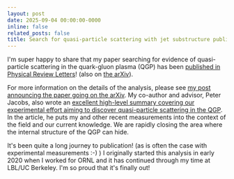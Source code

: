 ```yaml
---
layout: post
date: 2025-09-04 00:00:00-0000
inline: false
related_posts: false
title: Search for quasi-particle scattering with jet substructure published in PRL
---
```


I'm super happy to share that my paper searching for evidence of quasi-particle scattering in the quark-gluon plasma (QGP) has been [published in Physical Review Letters](https://doi.org/10.1103/PhysRevLett.135.031901)! (also on [the arXiv](https://arxiv.org/abs/2409.12837)).

For more information on the details of the analysis, please see [my post announcing the paper going on the arXiv](2024-09-new-jet-substructure-paper-search-quasi-particle-scattering.md). My co-author and advisor, Peter Jacobs, also wrote an [excellent high-level summary covering our experimental effort aiming to discover quasi-particle scattering in the QGP](https://nuclearscience.lbl.gov/2025/07/31/new-angles-on-jet-scattering-in-the-quark-gluon-plasma-at-rhic-and-the-lhc/). In the article, he puts my and other recent measurements into the context of the field and our current knowledge. We are rapidly closing the area where the internal structure of the QGP can hide.

It's been quite a long journey to publication! (as is often the case with experimental measurements :-) ) I originally started this analysis in early 2020 when I worked for ORNL and it has continued through my time at LBL/UC Berkeley. I'm so proud that it's finally out!
